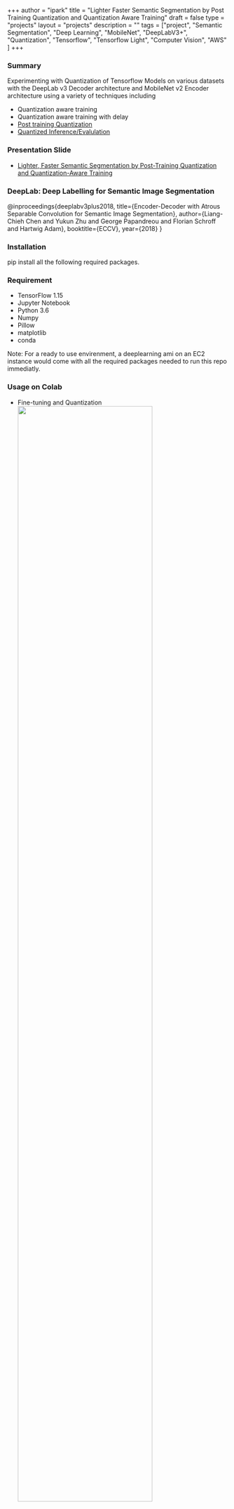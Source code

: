 +++
author = "ipark"
title = "Lighter Faster Semantic Segmentation by Post Training Quantization and Quantization Aware Training"
draft =  false
type = "projects"
layout = "projects"
description = ""
tags = ["project", "Semantic Segmentation", "Deep Learning", "MobileNet",
"DeepLabV3+", "Quantization", "Tensorflow",
"Tensorflow Light", "Computer Vision", "AWS"
]
+++
<h3 id="summary">Summary</h3>
<p>Experimenting with Quantization of Tensorflow Models on various datasets with the DeepLab v3 Decoder architecture and MobileNet v2 Encoder architecture using a variety of techniques including 
<ul>
  <li>Quantization aware training </li>
  <li>Quantization aware training with delay </li>
  <li><a href="https://gitlab.com/ipark/cs256-ai/blob/master/ImageSegmentationWithDeeplab/CS256_GroupE_PostQuantization.ipynb">Post training Quantization</a></li>
  <li> <a href="https://gitlab.com/ipark/cs256-ai/blob/master/ImageSegmentationWithDeeplab/CS256_GroupE_inference_deeplab.ipynb">Quantized Inference/Evalulation </a></li>
</ul>
</p>
<h3 id="presentation-slide">Presentation Slide</h3>
<ul>
  <li><a href="https://gitlab.com/ipark/cs256-ai/blob/master/ImageSegmentationWithDeeplab/docs/CS256_GroupE_Final_Presentation.pdf">
     Lighter, Faster Semantic Segmentation by Post-Training Quantization and Quantization-Aware Training</a>
  </li>
</ul>
<h3 id="deeplab-deep-labelling-for-semantic-image-segmentation">DeepLab: Deep Labelling for Semantic Image Segmentation</h3>
<p>@inproceedings{deeplabv3plus2018,
title={Encoder-Decoder with Atrous Separable Convolution for Semantic Image Segmentation},
author={Liang-Chieh Chen and Yukun Zhu and George Papandreou and Florian Schroff and Hartwig Adam},
booktitle={ECCV},
year={2018}
}</p>
<h3 id="installation">Installation</h3>
<p>pip install all the following required packages.</p>
<h3 id="requirement">Requirement</h3>
<ul>
  <li>TensorFlow 1.15</li>
  <li>Jupyter Notebook</li>
  <li>Python 3.6</li>
  <li>Numpy</li>
  <li>Pillow</li>
  <li>matplotlib</li>
  <li>conda</li>
</ul>
<p>Note: For a ready to use envirenment, a deeplearning ami on an EC2 instance would come with all the required packages needed to run this repo immediatly. </p>
<h3 id="usage-on-colab">Usage on Colab</h3>
<ul>
 <li>Fine-tuning and Quantization</li>
 <img src="https://raw.github.com/SherifSabri/ImageSegmentationWithDeeplab/master/quantize.png" width="80%">
 <li>Inference</li>
 <img src="https://raw.github.com/SherifSabri/ImageSegmentationWithDeeplab/master/inference.png" width="80%">
</ul>
<h3 id="usage-on-aws">Usage on AWS</h3>
<ul>
  <li>clone the repo</li>
  <li>navigate to ImageSegmentationWithDeeplab (command: cd ImageSegmentationWithDeeplab)</li>  
  <li>run the command "jupyter notebook"</li>  
  <li>use the provided url (default: localhost:8888)</li>
  <li>open the "inference_deeplab.ipynb" notebook</li>
  <li>From drop down list Cell > Run All </li>
</ul>
<h3 id="results">Results</h3>
<ul>
 <li>FLOAT32 Segmentation</li>
 <img src="https://raw.github.com/SherifSabri/ImageSegmentationWithDeeplab/master/mobileNetv2-f32.png" width="80%">
 <li>Post-Quantization UINT8 Segmentation (no fine-tuning) </li>
 <img src="https://raw.github.com/SherifSabri/ImageSegmentationWithDeeplab/master/postQuant-8bit-noFT.png" width="80%">
 <li>Post-Quantization UINT8  Segmentation (10K-iteration fine-tuning) </li>
 <img src="https://raw.github.com/SherifSabri/ImageSegmentationWithDeeplab/master/postQuant-8bit-10kFT.png" width="80%">
 <li>Quantization-Aware-Training UNIT8 Segmentation </li>
 <img src="https://raw.github.com/SherifSabri/ImageSegmentationWithDeeplab/master/QAT-8bit.png" width="80%">
</ul>
<h3 id="about">About:</h3>
<p>This page (code, report and presentation) is the group "E" submission for Final project for CS256: Selected Topics in Artificial Intelligence, Section 2. Leb by Instructor: Mashhour Solh, Ph.D.
</br>
The group members are:
<ul>
  <li>Sherif Elsaid</li>
  <li>Inhee Park</li>
  <li>Sagar Shahi</li>
  <li>Sriram Priyatham Siram</li>
  <li>Anand Vishwakarma</li>
</ul>
The code maybe used for educational and commercial use under no warranties. 
</br>For questions on this project and code please reach out to: 
</br>"contact@sherifsabri.dev"
<h3 id="credits">Credits</h3>
<p>This project was conducted with free credits provided by AWS educate team.</p>
